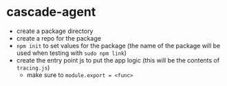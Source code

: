 # cascade-agent
  - create a package directory
  - create a repo for the package
  - `npm init` to set values for the package (the name of the package will be used when testing with `sudo npm link`)
  - create the entry point js to put the app logic (this will be the contents of `tracing.js`)
    - make sure to `module.export = <func>`

